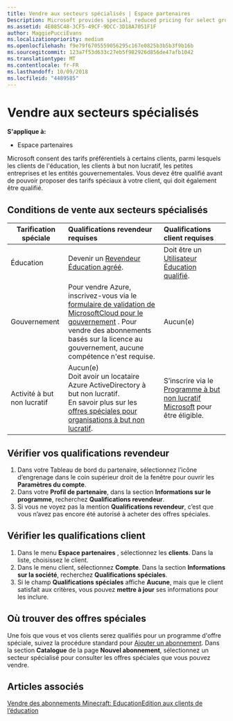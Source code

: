 ```yaml
---
title: Vendre aux secteurs spécialisés | Espace partenaires
Description: Microsoft provides special, reduced pricing for select groups of customers, including education customers, non-profit customers, and government users.
ms.assetid: 4E085C48-3CF5-49CF-9DCC-3D18A7051F1F
author: MaggiePucciEvans
ms.localizationpriority: medium
ms.openlocfilehash: f9e79f6705559056295c167e0825b3b5b3f9b16b
ms.sourcegitcommit: 123a7f53d633c27eb5f982926d856de47afb1042
ms.translationtype: MT
ms.contentlocale: fr-FR
ms.lasthandoff: 10/09/2018
ms.locfileid: "4489585"
---
```

# <a name="sell-to-specialized-industries"></a>Vendre aux secteurs spécialisés

**S'applique à:**

-  Espace partenaires

Microsoft consent des tarifs préférentiels à certains clients, parmi lesquels les clients de l'éducation, les clients à but non lucratif, les petites entreprises et les entités gouvernementales. Vous devez être qualifié avant de pouvoir proposer des tarifs spéciaux à votre client, qui doit également être qualifié. 

## <a name="requirements-to-sell-to-specialized-industries"></a>Conditions de vente aux secteurs spécialisés

|**Tarification spéciale**   |**Qualifications revendeur requises**   |**Qualifications client requises**   |
|----------------------------|:---------------------------------|:------------------------------------------|
|Éducation   |Devenir un [Revendeur Éducation agréé](https://www.mepn.com).   | Doit être un [Utilisateur Éducation qualifié](http://www.microsoftvolumelicensing.com/DocumentSearch.aspx?Mode=3&DocumentTypeId=7).   |
|Gouvernement   |Pour vendre Azure, inscrivez-vous via le [formulaire de validation de MicrosoftCloud pour le gouvernement](http://azuregov.microsoft.com/csp) . Pour vendre des abonnements basés sur la licence au gouvernement, aucune compétence n'est requise.|   Aucun(e)|
|Activité à but non lucratif  |Aucun(e)<br>Doit avoir un locataire Azure ActiveDirectory à but non lucratif.<br>En savoir plus sur les [offres spéciales pour organisations à but non lucratif](https://assetsprod.microsoft.com/mpn/en-us/nonprofit-skus-in-csp-faq.pdf).   |S’inscrire via le [Programme à but non lucratif Microsoft](https://nonprofit.microsoft.com/#/register) pour être éligible.   |


## <a name="check-your-reseller-qualifications"></a>Vérifier vos qualifications revendeur

1.  Dans votre Tableau de bord du partenaire, sélectionnez l’icône d’engrenage dans le coin supérieur droit de la fenêtre pour ouvrir les **Paramètres du compte**.
2.  Dans votre **Profil de partenaire**, dans la section **Informations sur le programme**, recherchez **Qualifications revendeur**.
3.  Si vous ne voyez pas la mention **Qualifications revendeur**, c’est que vous n’avez pas encore été autorisé à acheter des offres spéciales.

## <a name="check-the-customer-qualifications"></a>Vérifier les qualifications client

1.  Dans le menu **Espace partenaires** , sélectionnez les **clients**. Dans la liste, choisissez le client.
2.  Dans le menu client, sélectionnez **Compte**. Dans la section **Informations sur la société**, recherchez **Qualifications spéciales**.
3.  Si le champ **Qualifications spéciales** affiche **Aucune**, mais que le client satisfait aux critères, vous pouvez **mettre à jour** ses informations pour les inclure.

## <a name="where-to-find-special-offers"></a>Où trouver des offres spéciales

Une fois que vous et vos clients serez qualifiés pour un programme d'offre spéciale, suivez la procédure standard pour [Ajouter un abonnement](create-a-new-subscription.md). Dans la section **Catalogue** de la page **Nouvel abonnement**, sélectionnez un secteur spécialisé pour consulter les offres spéciales que vous pouvez vendre.

## <a name="see-also"></a>Articles associés

[Vendre des abonnements Minecraft: EducationEdition aux clients de l’éducation](minecraft-subscriptions.md)


 

 

 




